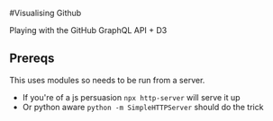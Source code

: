 #Visualising Github

Playing with the GitHub GraphQL API + D3

## Prereqs
This uses modules so needs to be run from a server. 

- If you're of a js persuasion `npx http-server` will serve it up
- Or python aware `python -m SimpleHTTPServer` should do the trick
